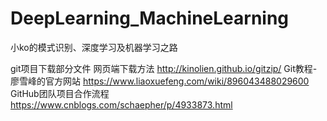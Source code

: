 # DeepLearning_MachineLearning
小ko的模式识别、深度学习及机器学习之路

git项目下载部分文件
网页端下载方法   http://kinolien.github.io/gitzip/
Git教程- 廖雪峰的官方网站   https://www.liaoxuefeng.com/wiki/896043488029600
GitHub团队项目合作流程      https://www.cnblogs.com/schaepher/p/4933873.html
